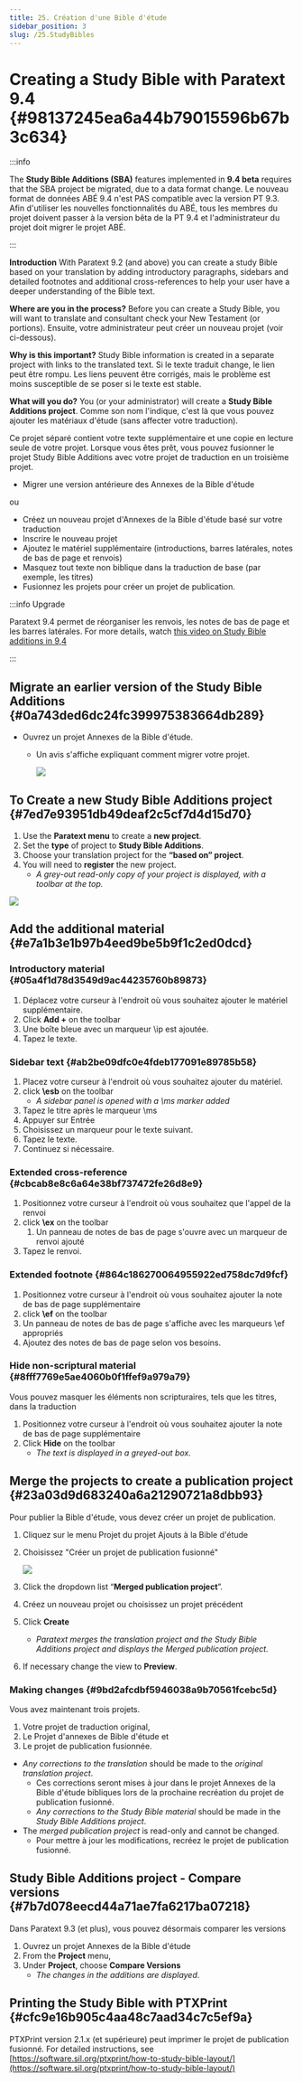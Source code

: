 ```yaml
---
title: 25. Création d'une Bible d'étude
sidebar_position: 3
slug: /25.StudyBibles
---
```


# Creating a Study Bible with Paratext 9.4  {#98137245ea6a44b79015596b67b3c634}

:::info

The **Study Bible Additions (SBA)** features implemented in **9.4 beta** requires that the SBA project be migrated, due to a data format change. Le nouveau format de données ABÉ 9.4 n'est PAS compatible avec la version PT 9.3. Afin d'utiliser les nouvelles fonctionnalités du ABÉ, tous les membres du projet doivent passer à la version bêta de la PT 9.4 et l'administrateur du projet doit migrer le projet ABÉ.

:::

**Introduction**  With Paratext 9.2 (and above) you can create a study Bible based on your translation by adding introductory paragraphs, sidebars and detailed footnotes and additional cross-references to help your user have a deeper understanding of the Bible text.

**Where are you in the process?**  Before you can create a Study Bible, you will want to translate and consultant check your New Testament (or portions). Ensuite, votre administrateur peut créer un nouveau projet (voir ci-dessous).

**Why is this important?**  Study Bible information is created in a separate project with links to the translated text. Si le texte traduit change, le lien peut être rompu. Les liens peuvent être corrigés, mais le problème est moins susceptible de se poser si le texte est stable.

**What will you do?**  You (or your administrator) will create a **Study Bible Additions project**. Comme son nom l'indique, c'est là que vous pouvez ajouter les matériaux d'étude (sans affecter votre traduction).

Ce projet séparé contient votre texte supplémentaire et une copie en lecture seule de votre projet. Lorsque vous êtes prêt, vous pouvez fusionner le projet Study Bible Additions avec votre projet de traduction en un troisième projet.

- Migrer une version antérieure des Annexes de la Bible d'étude

ou

- Créez un nouveau projet d'Annexes de la Bible d'étude basé sur votre traduction
- Inscrire le nouveau projet
- Ajoutez le matériel supplémentaire (introductions, barres latérales, notes de bas de page et renvois)
- Masquez tout texte non biblique dans la traduction de base (par exemple, les titres)
- Fusionnez les projets pour créer un projet de publication.

:::info Upgrade

Paratext 9.4 permet de réorganiser les renvois, les notes de bas de page et les barres latérales. For more details, watch [this video on Study Bible additions in 9,4](https://vimeo.com/858761672)

:::

## Migrate an earlier version of the Study Bible Additions {#0a743ded6dc24fc399975383664db289}

- Ouvrez un projet Annexes de la Bible d'étude.
  - Un avis s'affiche expliquant comment migrer votre projet.

    ![](./928165823.png)

## To Create a new Study Bible Additions project {#7ed7e93951db49deaf2c5cf7d4d15d70}

1. Use the **Paratext menu** to create a **new project**.
2. Set the **type** of project to **Study Bible Additions**.
3. Choose your translation project for the **“based on” project**.
4. You will need to **register** the new project.
   - _A grey-out read-only copy of your project is displayed, with a toolbar at the top._

![](./863194056.png)

## Add the additional material {#e7a1b3e1b97b4eed9be5b9f1c2ed0dcd}

### Introductory material {#05a4f1d78d3549d9ac44235760b89873}

1. Déplacez votre curseur à l'endroit où vous souhaitez ajouter le matériel supplémentaire.
2. Click **Add +** on the toolbar
3. Une boîte bleue avec un marqueur \\ip est ajoutée.
4. Tapez le texte.

### Sidebar text {#ab2be09dfc0e4fdeb177091e89785b58}

1. Placez votre curseur à l'endroit où vous souhaitez ajouter du matériel.
2. click **\esb** on the toolbar
   - _A sidebar panel is opened with a \ms marker added_
3. Tapez le titre après le marqueur \\ms
4. Appuyer sur Entrée
5. Choisissez un marqueur pour le texte suivant.
6. Tapez le texte.
7. Continuez si nécessaire.

### Extended cross-reference {#cbcab8e8c6a64e38bf737472fe26d8e9}

1. Positionnez votre curseur à l'endroit où vous souhaitez que l'appel de la renvoi
2. click **\ex** on the toolbar
   1. Un panneau de notes de bas de page s'ouvre avec un marqueur de renvoi ajouté
3. Tapez le renvoi.

### Extended footnote {#864c186270064955922ed758dc7d9fcf}

1. Positionnez votre curseur à l'endroit où vous souhaitez ajouter la note de bas de page supplémentaire
2. click **\ef** on the toolbar
3. Un panneau de notes de bas de page s'affiche avec les marqueurs \\ef appropriés
4. Ajoutez des notes de bas de page selon vos besoins.

### Hide non-scriptural material {#8fff7769e5ae4060b0f1ffef9a979a79}

Vous pouvez masquer les éléments non scripturaires, tels que les titres, dans la traduction

1. Positionnez votre curseur à l'endroit où vous souhaitez ajouter la note de bas de page supplémentaire
2. Click **Hide** on the toolbar
   - _The text is displayed in a greyed-out box._

## Merge the projects to create a publication project {#23a03d9d683240a6a21290721a8dbb93}

Pour publier la Bible d'étude, vous devez créer un projet de publication.

1. Cliquez sur le menu Projet du projet Ajouts à la Bible d'étude

2. Choisissez "Créer un projet de publication fusionné"

   ![](./2123925445.png)

3. Click the dropdown list “**Merged publication project**”.

4. Créez un nouveau projet ou choisissez un projet précédent

5. Click **Create**
   - _Paratext merges the translation project and the Study Bible Additions project and displays the Merged publication project._

6. If necessary change the view to **Preview**.

### Making changes {#9bd2afcdbf5946038a9b70561fcebc5d}

Vous avez maintenant trois projets.

1. Votre projet de traduction original,
2. Le Projet d'annexes de Bible d'étude et
3. Le projet de publication fusionnée.

- _Any corrections to the translation_ should be made to the _original translation project_.
  - Ces corrections seront mises à jour dans le projet Annexes de la Bible d'étude bibliques lors de la prochaine recréation du projet de publication fusionné.
  - _Any corrections to the Study Bible material_ should be made in the _Study Bible Additions project_.
- The _merged publication project_ is read-only and cannot be changed.
  - Pour mettre à jour les modifications, recréez le projet de publication fusionné.

## Study Bible Additions project - Compare versions {#7b7d078eecd44a71ae7fa6217ba07218}

Dans Paratext 9.3 (et plus), vous pouvez désormais comparer les versions

1. Ouvrez un projet Annexes de la Bible d'étude
2. From the **Project** menu,
3. Under **Project**, choose **Compare Versions**
   - _The changes in the additions are displayed_.

## Printing the Study Bible with PTXPrint {#cfc9e16b905c4aa48c7aad34c7c5ef9a}

PTXPrint version 2.1.x (et supérieure) peut imprimer le projet de publication fusionné. For detailed instructions, see [https://software.sil.org/ptxprint/how-to-study-bible-layout/](https://software.sil.org/ptxprint/how-to-study-bible-layout/)
